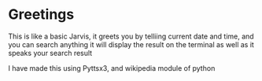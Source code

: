# Greetings

This is like a basic Jarvis, it greets you by telliing current date and time, and you can search anything it will display the result on the terminal as well as it speaks your search result

I have made this using Pyttsx3, and wikipedia module of python
